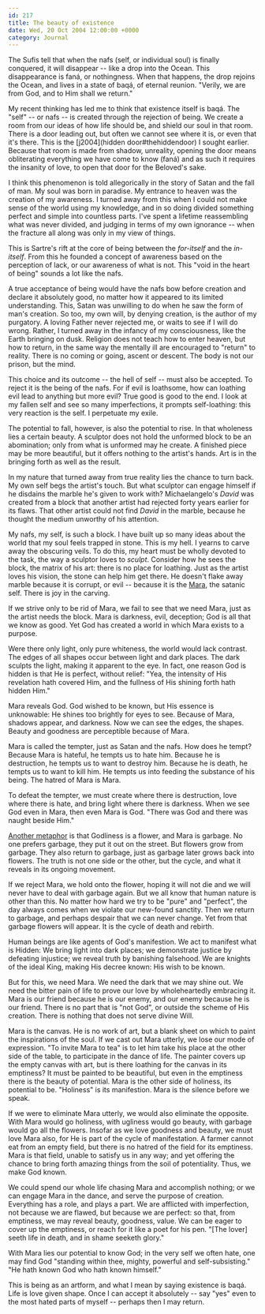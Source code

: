 ```yaml
---
id: 217
title: The beauty of existence
date: Wed, 20 Oct 2004 12:00:00 +0000
category: Journal
---
```


The Sufis tell that when the nafs (self, or individual soul) is finally
conquered, it will disappear -- like a drop into the Ocean.  This
disappearance is faná, or nothingness.  When that happens, the drop
rejoins the Ocean, and lives in a state of baqá, of eternal reunion.
"Verily, we are from God, and to Him shall we return."

My recent thinking has led me to think that existence itself is baqá.
The "self" -- or nafs -- is created through the rejection of being.  We
create a room from our ideas of how life should be, and shield our soul
in that room.  There is a door leading out, but often we cannot see
where it is, or even that it's there.  This is the [j2004](hidden door#thehiddendoor) I sought
earlier.  Because that room is made from shadow, unreality, opening the
door means obliterating everything we have come to know (faná) and as
such it requires the insanity of love, to open that door for the
Beloved's sake.

I think this phenomenon is told allegorically in the story of Satan and
the fall of man.  My soul was born in paradise.  My entrance to heaven
was the creation of my awareness.  I turned away from this when I could
not make sense of the world using my knowledge, and in so doing divided
something perfect and simple into countless parts.  I've spent a
lifetime reassembling what was never divided, and judging in terms of my
own ignorance -- when the fracture all along was only in my view of
things.

This is Sartre's rift at the core of being between the *for-itself* and
the *in-itself*.  From this he founded a concept of awareness based on the
perception of lack, or our awareness of what is not.  This "void in the
heart of being" sounds a lot like the nafs.

A true acceptance of being would have the nafs bow before creation and
declare it absolutely good, no matter how it appeared to its limited
understanding.  This, Satan was unwilling to do when he saw the form of
man's creation.  So too, my own will, by denying creation, is the author
of my purgatory.  A loving Father never rejected me, or waits to see if
I will do wrong.  Rather, I turned away in the infancy of my
consciousness, like the Earth bringing on dusk.  Religion does not teach
how to enter heaven, but how to return, in the same way the mentally ill
are encouraged to "return" to reality.  There is no coming or going,
ascent or descent.  The body is not our prison, but the mind.

This choice and its outcome -- the hell of self -- must also be
accepted.  To reject it is the being of the nafs.  For if evil is
loathsome, how can loathing evil lead to anything but more evil?  True
good is good to the end.  I look at my fallen self and see so many
imperfections, it prompts self-loathing: this very reaction is the self.
I perpetuate my exile.

The potential to fall, however, is also the potential to rise.  In that
wholeness lies a certain beauty.  A sculptor does not hold the unformed
block to be an abomination; only from what is unformed may he create.  A
finished piece may be more beautiful, but it offers nothing to the
artist's hands.  Art is in the bringing forth as well as the result.

In my nature that turned away from true reality lies the chance to turn
back.  My own self begs the artist's touch.  But what sculptor can
engage himself if he disdains the marble he's given to work with?
Michaelangelo's *David* was created from a block that another artist had
rejected forty years earlier for its flaws.  That other artist could not
find *David* in the marble, because he thought the medium unworthy of his
attention.

My nafs, my self, is such a block.  I have built up so many ideas about
the world that my soul feels trapped in stone.  This is my hell.  I
yearns to carve away the obscuring veils.  To do this, my heart must be
wholly devoted to the task, the way a sculptor loves to *sculpt*.
Consider how he sees the block, the matrix of his art: there is no place
for loathing.  Just as the artist loves his vision, the stone can help
him get there.  He doesn't flake away marble because it is corrupt, or
evil -- because it is the [Mara](http://www.angelfire.com/electronic/bodhidharma/mara.html), the satanic self.  There is joy in the
carving.

If we strive only to be rid of Mara, we fail to see that we need Mara,
just as the artist needs the block.  Mara is darkness, evil, deception;
God is all that we know as good.  Yet God has created a world in which
Mara exists to a purpose.

Were there only light, only pure whiteness, the world would lack
contrast.  The edges of all shapes occur between light and dark places.
The dark sculpts the light, making it apparent to the eye.  In fact, one
reason God is hidden is that He is perfect, without relief: "Yea, the
intensity of His revelation hath covered Him, and the fullness of His
shining forth hath hidden Him."

Mara reveals God.  God wished to be known, but His essence is
unknowable: He shines too brightly for eyes to see.  Because of Mara,
shadows appear, and darkness.  Now we can see the edges, the shapes.
Beauty and goodness are perceptible because of Mara.

Mara is called the tempter, just as Satan and the nafs.  How does he
tempt?  Because Mara is hateful, he tempts us to hate him.  Because he
is destruction, he tempts us to want to destroy him.  Because he is
death, he tempts us to want to kill him.  He tempts us into feeding the
substance of his being.  The hatred of Mara is Mara.

To defeat the tempter, we must create where there is destruction, love
where there is hate, and bring light where there is darkness.  When we
see God even in Mara, then even Mara is God.  "There was God and there
was naught beside Him."

[Another metaphor](http://www.buddhistinformation.com/mara_and_the_buddha.htm) is that Godliness is a flower, and Mara is garbage.  No
one prefers garbage, they put it out on the street.  But flowers grow
from garbage.  They also return to garbage, just as garbage later grows
back into flowers.  The truth is not one side or the other, but the
cycle, and what it reveals in its ongoing movement.

If we reject Mara, we hold onto the flower, hoping it will not die and
we will never have to deal with garbage again.  But we all know that
human nature is other than this.  No matter how hard we try to be "pure"
and "perfect", the day always comes when we violate our new-found
sanctity.  Then we return to garbage, and perhaps despair that we can
never change.  Yet from that garbage flowers will appear.  It is the
cycle of death and rebirth.

Human beings are like agents of God's manifestion.  We act to manifest
what is Hidden: We bring light into dark places; we demonstrate justice
by defeating injustice; we reveal truth by banishing falsehood.  We are
knights of the ideal King, making His decree known: His wish to be
known.

But for this, we need Mara.  We need the dark that we may shine out.  We
need the bitter pain of life to prove our love by wholeheartedly
embracing it.  Mara is our friend because he is our enemy, and our enemy
because he is our friend.  There is no part that is "not God", or
outside the scheme of His creation.  There is nothing that does not
serve divine Will.

Mara is the canvas.  He is no work of art, but a blank sheet on which to
paint the inspirations of the soul.  If we cast out Mara utterly, we
lose our mode of expression.  "To invite Mara to tea" is to let him take
his place at the other side of the table, to participate in the dance of
life.  The painter covers up the empty canvas with art, but is there
loathing for the canvas in its emptiness?  It must be painted to be
beautiful, but even in the emptiness there is the beauty of potential.
Mara is the other side of holiness, its potential to be.  "Holiness" is
its manifestion.  Mara is the silence before we speak.

If we were to eliminate Mara utterly, we would also eliminate the
opposite.  With Mara would go holiness, with ugliness would go beauty,
with garbage would go all the flowers.  Insofar as we love goodness and
beauty, we must love Mara also, for He is part of the cycle of
manifestation.  A farmer cannot eat from an empty field, but there is no
hatred of the field for its emptiness.  Mara is that field, unable to
satisfy us in any way; and yet offering the chance to bring forth
amazing things from the soil of potentiality.  Thus, we make God known.

We could spend our whole life chasing Mara and accomplish nothing; or we
can engage Mara in the dance, and serve the purpose of creation.
Everything has a role, and plays a part.  We are afflicted with
imperfection, not because we are flawed, but because we are perfect: so
that, from emptiness, we may reveal beauty, goodness, value.  We can be
eager to cover up the emptiness, or reach for it like a poet for his
pen.  "[The lover] seeth life in death, and in shame seeketh glory."

With Mara lies our potential to know God; in the very self we often
hate, one may find God "standing within thee, mighty, powerful and
self-subsisting."  "He hath known God who hath known himself."

This is being as an artform, and what I mean by saying existence is
baqá.  Life is love given shape.  Once I can accept it absolutely -- say
"yes" even to the most hated parts of myself -- perhaps then I may
return.


